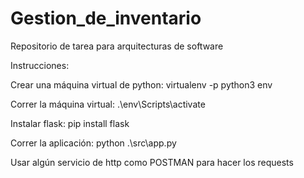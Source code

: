 # Gestion_de_inventario
Repositorio de tarea para arquitecturas de software

Instrucciones:

Crear una máquina virtual de python:
virtualenv -p python3 env

Correr la máquina virtual:
.\env\Scripts\activate 

Instalar flask:
pip install flask

Correr la aplicación:
python .\src\app.py 

Usar algún servicio de http como POSTMAN para hacer los requests
